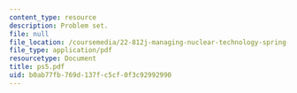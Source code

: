 ```yaml
---
content_type: resource
description: Problem set.
file: null
file_location: /coursemedia/22-812j-managing-nuclear-technology-spring-2004/b0ab77fb769d137fc5cf0f3c92992990_ps5.pdf
file_type: application/pdf
resourcetype: Document
title: ps5.pdf
uid: b0ab77fb-769d-137f-c5cf-0f3c92992990
---
```

